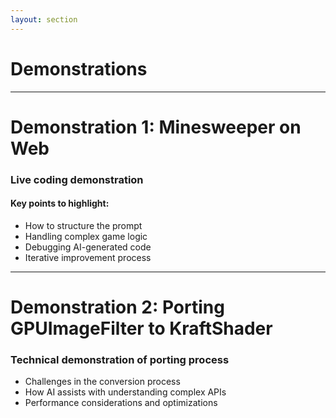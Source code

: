 ```yaml
---
layout: section
---
```


# Demonstrations

<!--
This section slide introduces the demonstration portion of the presentation.
-->

---

# Demonstration 1: Minesweeper on Web

<div class="text-xl">
  <h3>Live coding demonstration</h3>
  <h4>Key points to highlight:</h4>
  <ul>
    <li>How to structure the prompt</li>
    <li>Handling complex game logic</li>
    <li>Debugging AI-generated code</li>
    <li>Iterative improvement process</li>
  </ul>
</div>

<!--
1. Create doc
  - Web minesweeper game
  - Separate js, html, css files
  - Support Light/Dark theme
  - Providing 3 difficulties
2. Start to implement
3. Check the colors
4. Refinements
-->

---

# Demonstration 2: Porting GPUImageFilter to KraftShader

<div class="text-xl">
  <h3>Technical demonstration of porting process</h3>
  <ul>
    <li>Challenges in the conversion process</li>
    <li>How AI assists with understanding complex APIs</li>
    <li>Performance considerations and optimizations</li>
  </ul>
</div>

<!--
$kraftshade porting prompt$
Read and follow the instructions

Port the following GPUImageFilter for me. Add the setup to KraftShadeEffectViewTestWindow after you port it.
GPUImageGlassSphereFilter
-->